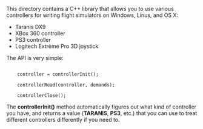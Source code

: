 This directory contains a C++ library that allows you to use various controllers for writing flight simulators
on Windows, Linus, and OS X:

* Taranis DX9
* XBox 360 controller
* PS3 controller
* Logitech Extreme Pro 3D joystick

The API is very simple:
``` controller_t controller; // TARANIS, PS3, XBOX360, etc.

    controller = controllerInit();

    controllerRead(controller, demands);

    controllerClose();
```
The <b>controllerInit()</b> method automatically figures out what kind of controller you have, and returns
a value (<b>TARANIS</b>, <b>PS3</b>, etc.) that you can use to treat different controllers differently if you
need to.
